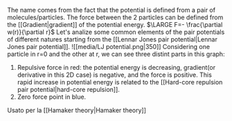 The name comes from the fact that the potential is defined from a pair of molecules/particles. The force between the 2 particles can be defined from the [[Gradient|gradient]] of the potential energy.
$\LARGE F=- \frac{\partial w(r)}{\partial r}$ 
Let's analize some common elements of the pair potentials of different natures starting from the [[Lennar Jones pair potential|Lennar Jones pair potential]].
![[media/LJ potential.png|350]]
Considering one particle in r=0 and the other at r, we can see three distint parts in this graph:
1. Repulsive force in red: the potential energy is decreasing, gradient(or derivative in this 2D case) is negative, and the force is positive. This rapid increase in potential energy is related to the [[Hard-core repulsion pair potential|hard-core repulsion]].
2. Zero force point in blue. 


Usato per la [[Hamaker theory|Hamaker theory]]
